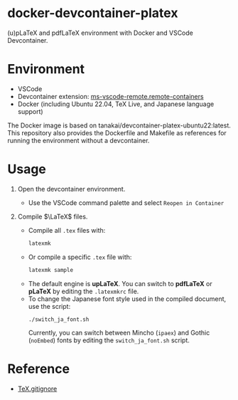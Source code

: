 # docker-devcontainer-platex
(u)pLaTeX and pdfLaTeX environment with Docker and VSCode Devcontainer.

# Environment
- VSCode
- Devcontainer extension: [ms-vscode-remote.remote-containers](https://marketplace.visualstudio.com/items?itemName=ms-vscode-remote.remote-containers)
- Docker (including Ubuntu 22.04, TeX Live, and Japanese language support)

The Docker image is based on tanakai/devcontainer-platex-ubuntu22:latest.
This repository also provides the Dockerfile and Makefile as references for running the environment without a devcontainer.


# Usage

1. Open the devcontainer environment.
    - Use the VSCode command palette and select ```Reopen in Container```


2. Compile $\LaTeX$ files.
    - Compile all `.tex` files with:
       ```bash
       latexmk
       ```
    - Or compile a specific `.tex` file with:
      ```bash
      latexmk sample
      ```
    - The default engine is **upLaTeX**. You can switch to **pdfLaTeX** or **pLaTeX** by editing the `.latexmkrc` file.
    - To change the Japanese font style used in the compiled document, use the script: 
      ```
      ./switch_ja_font.sh
      ```
      Currently, you can switch between Mincho (`ipaex`) and Gothic (`noEmbed`) fonts by editing the `switch_ja_font.sh` script.

# Reference
- [TeX.gitignore](https://github.com/github/gitignore/blob/main/TeX.gitignore)
